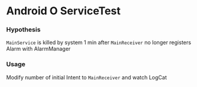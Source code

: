 # Android O ServiceTest

### Hypothesis

`MainService` is killed by system 1 min after `MainReceiver` no longer registers Alarm with AlarmManager

### Usage

Modify number of initial Intent to `MainReceiver` and watch LogCat
